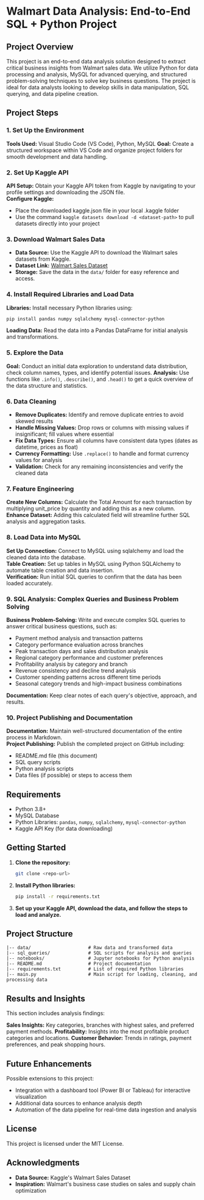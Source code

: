 # Walmart Data Analysis: End-to-End SQL + Python Project

## Project Overview

This project is an end-to-end data analysis solution designed to extract critical business insights from Walmart sales data. We utilize Python for data processing and analysis, MySQL for advanced querying, and structured problem-solving techniques to solve key business questions. The project is ideal for data analysts looking to develop skills in data manipulation, SQL querying, and data pipeline creation.

## Project Steps

### 1. Set Up the Environment
**Tools Used:** Visual Studio Code (VS Code), Python, MySQL
**Goal:** Create a structured workspace within VS Code and organize project folders for smooth development and data handling.

### 2. Set Up Kaggle API
**API Setup:** Obtain your Kaggle API token from Kaggle by navigating to your profile settings and downloading the JSON file.  
**Configure Kaggle:**
- Place the downloaded kaggle.json file in your local .kaggle folder
- Use the command `kaggle datasets download -d <dataset-path>` to pull datasets directly into your project

### 3. **Download Walmart Sales Data**
   - **Data Source:** Use the Kaggle API to download the Walmart sales datasets from Kaggle.
   - **Dataset Link:** [Walmart Sales Dataset](https://www.kaggle.com/datasets/walmart-sales)
   - **Storage:** Save the data in the `data/` folder for easy reference and access.

### 4. Install Required Libraries and Load Data
**Libraries:** Install necessary Python libraries using:
```bash
pip install pandas numpy sqlalchemy mysql-connector-python
```
**Loading Data:** Read the data into a Pandas DataFrame for initial analysis and transformations.

### 5. Explore the Data
**Goal:** Conduct an initial data exploration to understand data distribution, check column names, types, and identify potential issues.
**Analysis:** Use functions like `.info()`, `.describe()`, and `.head()` to get a quick overview of the data structure and statistics.

### 6. Data Cleaning
- **Remove Duplicates:** Identify and remove duplicate entries to avoid skewed results
- **Handle Missing Values:** Drop rows or columns with missing values if insignificant; fill values where essential
- **Fix Data Types:** Ensure all columns have consistent data types (dates as datetime, prices as float)
- **Currency Formatting:** Use `.replace()` to handle and format currency values for analysis
- **Validation:** Check for any remaining inconsistencies and verify the cleaned data

### 7. Feature Engineering
**Create New Columns:** Calculate the Total Amount for each transaction by multiplying unit_price by quantity and adding this as a new column.  
**Enhance Dataset:** Adding this calculated field will streamline further SQL analysis and aggregation tasks.

### 8. Load Data into MySQL
**Set Up Connection:** Connect to MySQL using sqlalchemy and load the cleaned data into the database.  
**Table Creation:** Set up tables in MySQL using Python SQLAlchemy to automate table creation and data insertion.  
**Verification:** Run initial SQL queries to confirm that the data has been loaded accurately.

### 9. SQL Analysis: Complex Queries and Business Problem Solving
**Business Problem-Solving:** Write and execute complex SQL queries to answer critical business questions, such as:
- Payment method analysis and transaction patterns
- Category performance evaluation across branches
- Peak transaction days and sales distribution analysis
- Regional category performance and customer preferences
- Profitability analysis by category and branch
- Revenue consistency and decline trend analysis
- Customer spending patterns across different time periods
- Seasonal category trends and high-impact business combinations

**Documentation:** Keep clear notes of each query's objective, approach, and results.

### 10. Project Publishing and Documentation
**Documentation:** Maintain well-structured documentation of the entire process in Markdown.  
**Project Publishing:** Publish the completed project on GitHub including:
- README.md file (this document)
- SQL query scripts  
- Python analysis scripts
- Data files (if possible) or steps to access them

## Requirements

- Python 3.8+
- MySQL Database
- Python Libraries: `pandas`, `numpy`, `sqlalchemy`, `mysql-connector-python`
- Kaggle API Key (for data downloading)

## Getting Started

1. **Clone the repository:**
   ```bash
   git clone <repo-url>
   ```

2. **Install Python libraries:**
   ```bash
   pip install -r requirements.txt
   ```

3. **Set up your Kaggle API, download the data, and follow the steps to load and analyze.**

## Project Structure

```
|-- data/                     # Raw data and transformed data
|-- sql_queries/              # SQL scripts for analysis and queries
|-- notebooks/                # Jupyter notebooks for Python analysis  
|-- README.md                 # Project documentation
|-- requirements.txt          # List of required Python libraries
|-- main.py                   # Main script for loading, cleaning, and processing data
```

## Results and Insights

This section includes analysis findings:

**Sales Insights:** Key categories, branches with highest sales, and preferred payment methods.
**Profitability:** Insights into the most profitable product categories and locations.
**Customer Behavior:** Trends in ratings, payment preferences, and peak shopping hours.

## Future Enhancements

Possible extensions to this project:
- Integration with a dashboard tool (Power BI or Tableau) for interactive visualization
- Additional data sources to enhance analysis depth
- Automation of the data pipeline for real-time data ingestion and analysis

## License

This project is licensed under the MIT License.

## Acknowledgments

- **Data Source:** Kaggle's Walmart Sales Dataset
- **Inspiration:** Walmart's business case studies on sales and supply chain optimization
